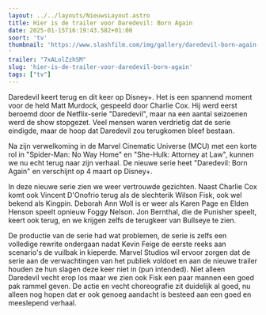 ```yaml
---
layout: ../../layouts/NieuwsLayout.astro
title: Hier is de trailer voor Daredevil: Born Again
date: 2025-01-15T16:19:43.582+01:00
soort: 'tv'
thumbnail: 'https://www.slashfilm.com/img/gallery/daredevil-born-again-trailer-resurrects-marvels-bloodiest-superhero-show-for-another-round-needs-new-header/l-intro-1736944011.jpg
'
trailer: "7xALolZzhSM"
slug: 'hier-is-de-trailer-voor-daredevil-born-again'
tags: ["tv"]
---
```


Daredevil keert terug en dit keer op Disney+. Het is een spannend moment voor de
held Matt Murdock, gespeeld door Charlie Cox. Hij werd eerst beroemd door de
Netflix-serie "Daredevil", maar na een aantal seizoenen werd de show stopgezet.
Veel mensen waren verdrietig dat de serie eindigde, maar de hoop dat Daredevil
zou terugkomen bleef bestaan.

Na zijn verwelkoming in de Marvel Cinematic Universe (MCU) met een korte rol in
"Spider-Man: No Way Home" en "She-Hulk: Attorney at Law", kunnen we nu echt
terug naar zijn verhaal. De nieuwe serie heet "Daredevil: Born Again" en
verschijnt op 4 maart op Disney+.

In deze nieuwe serie zien we weer vertrouwde gezichten. Naast Charlie Cox komt
ook Vincent D'Onofrio terug als de slechterik Wilson Fisk, ook wel bekend als
Kingpin. Deborah Ann Woll is er weer als Karen Page en Elden Henson speelt
opnieuw Foggy Nelson. Jon Bernthal, die de Punisher speelt, keert ook terug, en
we krijgen zelfs de terugkeer van Bullseye te zien.

De productie van de serie had wat problemen, de serie is zelfs een volledige
rewrite ondergaan nadat Kevin Feige de eerste reeks aan scenario's de vuilbak in
kieperde. Marvel Studios wil ervoor zorgen dat de serie aan de verwachtingen van
het publiek voldoet en aan de nieuwe trailer houden ze hun slagen deze keer niet
in (pun intended). Niet alleen Daredevil vecht erop los maar we zien ook Fisk
een paar mannen een goed pak rammel geven. De actie en vecht choreografie zit
duidelijk al goed, nu alleen nog hopen dat er ook genoeg aandacht is besteed aan
een goed en meeslepend verhaal.